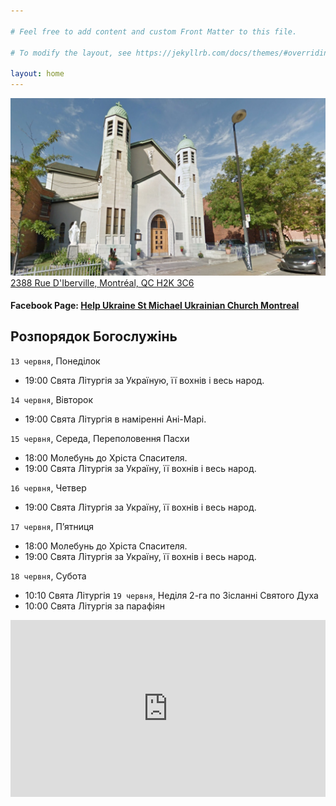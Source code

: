 ```yaml
---

# Feel free to add content and custom Front Matter to this file.

# To modify the layout, see https://jekyllrb.com/docs/themes/#overriding-theme-defaults

layout: home
---
```

![Church](assets/img/church_1.jpg)
[2388 Rue D'Iberville, Montréal, QC H2K 3C6](https://goo.gl/maps/bzQcvRP5gcxKyXX1A)
#### Facebook Page: [Help Ukraine St Michael Ukrainian Church Montreal](https://www.facebook.com/Help-Ukraine-St-Michael-Ukrainian-Church-Montreal-108145738525434)



## Розпорядок Богослужінь


`13 червня`, Понеділок
* 19:00  Свята Літургія за Україную, її вохнів і весь народ.

`14 червня`, Вівторок
* 19:00  Свята Літургія в наміренні Ані-Марі.

`15 червня`, Середа, Переполовення Пасхи
* 18:00  Молебунь до Хріста Спасителя.
* 19:00  Свята Літургія за Україну, її вохнів і весь народ.

`16 червня`, Четвер
* 19:00  Свята Літургія за Україну, її вохнів і весь народ.

`17 червня`, П’ятниця
* 18:00  Молебунь до Хріста Спасителя.
* 19:00  Свята Літургія за Україну, її вохнів і весь народ.

`18 червня`, Субота
* 10:10  Свята Літургія
  `19 червня`, Неділя  2-га по Зісланні Святого Духа
* 10:00  Свята Літургія за парафіян

<div style="position: relative;
  overflow: hidden;
  width: 100%;
  padding-top: 56.25%;">
    <iframe style="position: absolute;
top: 0;
left: 0;
bottom: 0;
right: 0;
width: 100%;
height: 100%;" src="https://www.youtube.com/embed/YK1-bxgVvSw?&autoplay=1" frameborder="0"></iframe>
</div>
